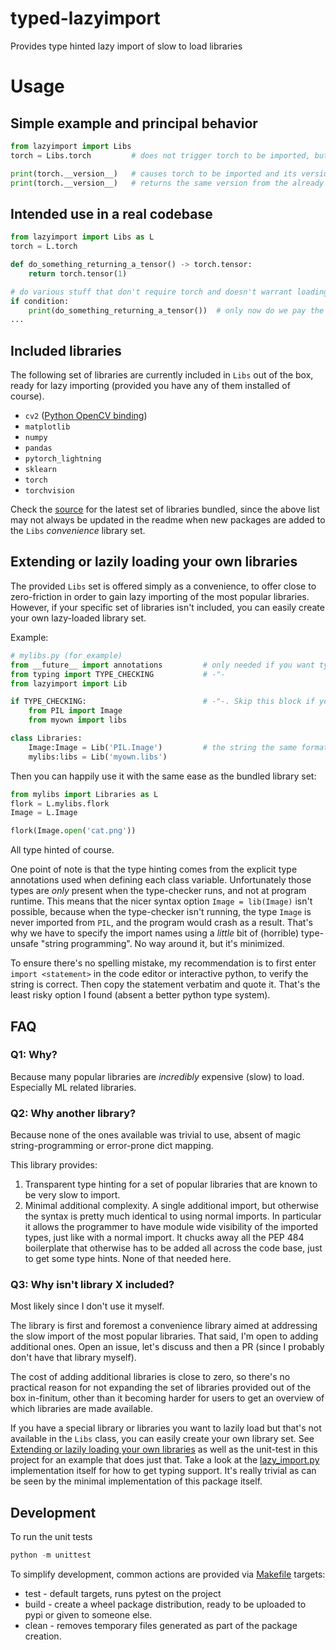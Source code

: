 
# typed-lazyimport

Provides type hinted lazy import of slow to load libraries

# Usage

## Simple example and principal behavior

```python
from lazyimport import Libs
torch = Libs.torch         # does not trigger torch to be imported, but torch is still a typed variable

print(torch.__version__)   # causes torch to be imported and its version is then returned
print(torch.__version__)   # returns the same version from the already loaded library
```

## Intended use in a real codebase

```python
from lazyimport import Libs as L
torch = L.torch

def do_something_returning_a_tensor() -> torch.tensor:
    return torch.tensor(1)

# do various stuff that don't require torch and doesn't warrant loading it.
if condition:
    print(do_something_returning_a_tensor())  # only now do we pay the price for importing torch, since it adds value.
...
```

## Included libraries

The following set of libraries are currently included in `Libs` out of the box, ready for lazy importing (provided you have any of them installed of course).

* `cv2` ([Python OpenCV binding](https://pypi.org/project/opencv-python/))
* `matplotlib`
* `numpy`
* `pandas`
* `pytorch_lightning`
* `sklearn`
* `torch`
* `torchvision`

Check the [source](https://github.com/jojje/typed-lazyimport/blob/0.1.3/lazyimport/lazy_import.py#L82) for the latest set of libraries bundled, since the above list may not always be updated in the readme when new packages are added to the `Libs` _convenience_ library set.

## Extending or lazily loading your own libraries

The provided `Libs` set is offered simply as a convenience, to offer close to zero-friction in order to gain lazy
importing of the most popular libraries. However, if your specific set of libraries isn't included, you can easily
create your own lazy-loaded library set.

Example:

```python
# mylibs.py (for example)
from __future__ import annotations         # only needed if you want type hints
from typing import TYPE_CHECKING           # -"-
from lazyimport import Lib

if TYPE_CHECKING:                          # -"-. Skip this block if you don't need type hints.
    from PIL import Image
    from myown import libs

class Libraries:
    Image:Image = Lib('PIL.Image')         # the string the same format as "import" requires.
    mylibs:libs = Lib('myown.libs')
```

Then you can happily use it with the same ease as the bundled library set:

```python
from mylibs import Libraries as L
flork = L.mylibs.flork
Image = L.Image

flork(Image.open('cat.png'))
```

All type hinted of course.

One point of note is that the type hinting comes from the explicit type annotations used when defining each class variable.
Unfortunately those types are _only_ present when the type-checker runs, and not at program runtime.
This means that the nicer syntax option `Image = lib(Image)` isn't possible, because when the type-checker isn't running,
the type `Image` is never imported from `PIL`, and the program would crash as a result. That's why we have to specify the
import names using a _little_ bit of (horrible) type-unsafe "string programming". No way around it, but it's minimized.

To ensure there's no spelling mistake, my recommendation is to first enter `import <statement>` in the code editor or
interactive python, to verify the string is correct. Then copy the statement verbatim and quote it. That's the
least risky option I found (absent a better python type system).

## FAQ

### Q1: Why?

Because many popular libraries are _incredibly_ expensive (slow) to load. Especially ML related libraries.

### Q2: Why another library?

Because none of the ones available was trivial to use, absent of magic string-programming or error-prone dict mapping.

This library provides:

1. Transparent type hinting for a set of popular libraries that are known to be very slow to import.
2. Minimal additional complexity. A single additional import, but otherwise the syntax is pretty much identical to using 
   normal imports. In particular it allows the programmer to have module wide visibility of the imported types, just like
   with a normal import. It chucks away all the PEP 484 boilerplate that otherwise has to be added all across the code
   base, just to get some type hints. None of that needed here.

### Q3: Why isn't library X included?

Most likely since I don't use it myself.

The library is first and foremost a convenience library aimed at addressing the slow import of the most popular libraries. 
That said, I'm open to adding additional ones. Open an issue, let's discuss and then a PR (since I probably don't have
that library myself).

The cost of adding additional libraries is close to zero, so there's no practical reason for not expanding the set of
libraries provided out of the box in-finitum, other than it becoming harder for users to get an overview of which libraries
are made available.

If you have a special library or libraries you want to lazily load but that's not available in the `Libs` class, you can
easily create your own library set. 
See [Extending or lazily loading your own libraries](#extending-or-lazily-loading-your-own-libraries) 
as well as the unit-test in this project for an example that does just that. Take a look at the 
[lazy_import.py](./lazyimport/lazy_import.py) implementation itself for how to get typing support. It's really trivial
as can be seen by the minimal implementation of this package itself.


## Development

To run the unit tests

```python
python -m unittest
```

To simplify development, common actions are provided via [Makefile](Makefile) targets:

* test - default targets, runs pytest on the project
* build - create a wheel package distribution, ready to be uploaded to pypi or given to someone else.
* clean - removes temporary files generated as part of the package creation.
